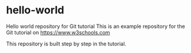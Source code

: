 # hello-world
Hello world repository for Git tutorial
This is an example repository for the Git tutorial on https://www.w3schools.com

This repository is built step by step in the tutorial.
